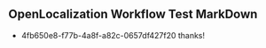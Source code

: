 ## OpenLocalization Workflow Test MarkDown
* 4fb650e8-f77b-4a8f-a82c-0657df427f20 thanks!

<!--HONumber=Aug16_HO4-->


